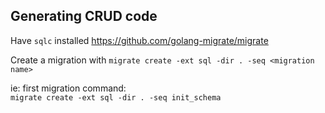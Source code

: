 ## Generating CRUD code
Have `sqlc` installed https://github.com/golang-migrate/migrate

Create a migration with
`migrate create -ext sql -dir . -seq <migration name>`

ie: first migration command: <br>
`migrate create -ext sql -dir . -seq init_schema`